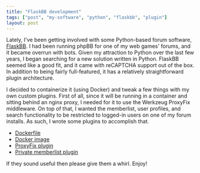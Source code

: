 ```yaml
---
title: "FlaskBB development"
tags: ["post", "my-software", "python", "flaskbb", "plugin"]
layout: post
---
```


Lately, I've been getting involved with some Python-based forum software,
[FlaskBB](https://github.com/flaskbb/flaskbb). I had been running phpBB for one
of my web games' forums, and it became overrun with bots. Given my attraction
to Python over the last few years, I began searching for a new solution written
in Python. FlaskBB seemed like a good fit, and it came with reCAPTCHA support
out of the box. In addition to being fairly full-featured, it has a relatively
straightforward plugin architecture.

I decided to containerize it (using Docker) and tweak a few things with my own
custom plugins. First of all, since it will be running in a container and
sitting behind an nginx proxy, I needed for it to use the Werkzeug ProxyFix
middleware. On top of that, I wanted the memberlist, user profiles, and search
functionality to be restricted to logged-in users on one of my forum installs.
As such, I wrote some plugins to accomplish that.

- [Dockerfile](https://github.com/haliphax/flaskbb-dockerfile/)
- [Docker image](https://hub.docker.com/r/haliphax/flaskbb/)
- [ProxyFix plugin](https://github.com/haliphax/flaskbb-plugin-proxyfix/)
- [Private memberlist plugin](https://github.com/haliphax/flaskbb-plugin-private-memberlist/)

If they sound useful then please give them a whirl. Enjoy!
